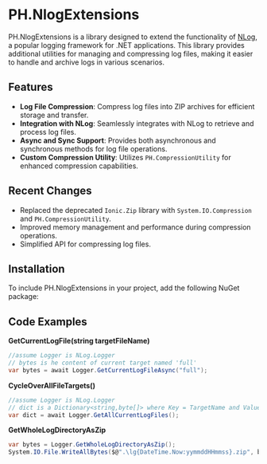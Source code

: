 # PH.NlogExtensions
PH.NlogExtensions is a library designed to extend the functionality of [NLog](https://nlog-project.org/), a popular logging framework for .NET applications. This library provides additional utilities for managing and compressing log files, making it easier to handle and archive logs in various scenarios.
## Features
- **Log File Compression**: Compress log files into ZIP archives for efficient storage and transfer.
- **Integration with NLog**: Seamlessly integrates with NLog to retrieve and process log files.
- **Async and Sync Support**: Provides both asynchronous and synchronous methods for log file operations.
- **Custom Compression Utility**: Utilizes `PH.CompressionUtility` for enhanced compression capabilities.
## Recent Changes
- Replaced the deprecated `Ionic.Zip` library with `System.IO.Compression` and `PH.CompressionUtility`.
- Improved memory management and performance during compression operations.
- Simplified API for compressing log files.
## Installation
To include PH.NlogExtensions in your project, add the following NuGet package:
## Code Examples
**GetCurrentLogFile(string targetFileName)**
```csharp
//assume Logger is NLog.Logger
// bytes is he content of current target named 'full'
var bytes = await Logger.GetCurrentLogFileAsync("full");

```
**CycleOverAllFileTargets()**
```csharp
//assume Logger is NLog.Logger
// dict is a Dictionary<string,byte[]> where Key = TargetName and Value = content
var dict = await Logger.GetAllCurrentLogFiles();
```
**GetWholeLogDirectoryAsZip**
```csharp
var bytes = Logger.GetWholeLogDirectoryAsZip();
System.IO.File.WriteAllBytes($@".\lg{DateTime.Now:yymmddHHmmss}.zip", bytes);
```